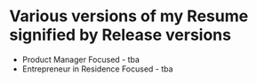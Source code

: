 # Various versions of my Resume signified by Release versions

- Product Manager Focused - tba
- Entrepreneur in Residence Focused - tba
